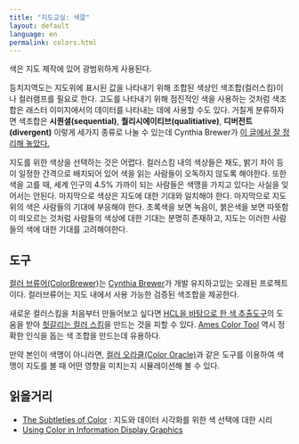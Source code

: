 ```yaml
---
title: "지도교실: 색깔"
layout: default
language: en
permalink: colors.html
---
```


색은 지도 제작에 있어 광범위하게 사용된다.

등치지역도는 지도위에 표시된 값을 나타내기 위해 조합된 색상인 색조합(컬러스킴)이나 컬러램프를 필요로 한다. 고도를 나타내기 위해 점진적인 색을 사용하는 것처럼 색조합은 래스터 이미지에서의 데이터를 나타내는 데에 사용할 수도 있다. 거칠게 분류하자면 색조합은 **시퀀셜(sequential)**, **퀄리시에이티브(qualitiative)**, **디버전트(divergent)** 이렇게 세가지 종류로 나눌 수 있는데 Cynthia Brewer가 [이 글에서 잘 정리해 놓았다.](http://colorbrewer2.org/learnmore/schemes_full.html)

지도를 위한 색상을 선택하는 것은 어렵다. 컬러스킴 내의 색상들은 채도, 밝기 차이 등이 일정한 간격으로 배치되어 있어 색을 읽는 사람들이 오독하지 않도록 해야한다. 또한 색을 고를 때, 세계 인구의 4.5% 가까이 되는 사람들은 색맹을 가지고 있다는 사실을 잊어서는 안된다. 마지막으로 색상은 지도에 대한 기대와 일치해야 한다. 마지막으로 지도 위의 색은 사람들의 기대에 부응해야 한다. 초록색을 보면 녹음이, 붉은색을 보면 따뜻함이 떠오르는 것처럼 사람들의 색상에 대한 기대는 분명히 존재하고, 지도는 이러한 사람들의 색에 대한 기대를 고려해야한다.

## 도구

[컬러 브류어(ColorBrewer)](http://colorbrewer2.org/)는  [Cynthia Brewer](http://www.personal.psu.edu/cab38/)가 개발 유지하고있는 오래된 프로젝트이다. 컬러브류어는 지도 내에서 사용 가능한 검증된 색조합을 제공한다.

새로운 컬러스킴을 처음부터 만들어보고 싶다면 [HCL을 바탕으로 한 색 추출도구](http://vis4.net/labs/colorvis/embed.html?m=hcl&gradients=6)의 도움을 받아 [헛갈리는 컬러 스킴](http://vis4.net/blog/posts/avoid-equidistant-hsv-colors/)을 만드는 것을 피할 수 있다. [Ames Color Tool](http://colorusage.arc.nasa.gov/ColorTool.php) 역시 정확한 인식을 돕는 색 조합을 만드는데 유용하다.

만약 본인이 색맹이 아니라면, [컬러 오라클(Color Oracle)](http://colororacle.org/)과 같은 도구를 이용하여 색맹이 지도를 볼 때 어떤 영향을 미치는지 시뮬레이션해 볼 수 있다.

## 읽을거리

* [The Subtleties of Color](http://earthobservatory.nasa.gov/blogs/elegantfigures/2013/08/05/subtleties-of-color-part-1-of-6/) : 지도와 데이터 시각화를 위한 색 선택에 대한 시리
* [Using Color in Information Display Graphics](http://colorusage.arc.nasa.gov/)